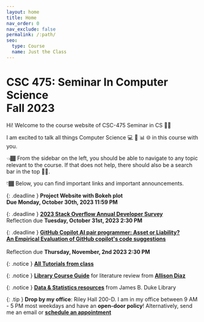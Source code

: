 ```yaml
---
layout: home
title: Home
nav_order: 0
nav_exclude: false
permalink: /:path/
seo:
  type: Course
  name: Just the Class
---
```


<h1>CSC 475: Seminar In Computer Science<br/>Fall 2023</h1>

Hi! Welcome to the course website of CSC-475 Seminar in CS 👋🏾

I am excited to talk all things Computer Science 💻 🤖 📊 🌐  in this course with you. 

👈🏾 From the sidebar on the left, you should be able to navigate to any topic relevant to the course. If that does not help, there should also be a search bar in the top ☝🏾.

👇🏾 Below, you can find important links and important announcements.

<!-- ## Announcements -->

{: .deadline }
**Project Website with Bokeh plot** <br/>**Due Monday, October 30th, 2023 11:59 PM**


{: .deadline }
**[2023 Stack Overflow Annual Developer Survey](https://survey.stackoverflow.co/2023/)**
<br/>Reflection due **Tuesday, October 31st, 2023 2:30 PM**


{: .deadline }
**[GitHub Copilot AI pair programmer: Asset or Liability?](https://arxiv.org/pdf/2206.15331)**
<br/>
**[An Empirical Evaluation of GitHub copilot's code suggestions](https://dl.acm.org/doi/abs/10.1145/3524842.3528470)**<br/>
<br/>Reflection due **Thursday, November, 2nd 2023 2:30 PM**

{: .notice }
**[All Tutorials from class](http://fahadsultan.com/potpourri/)**

{: .notice }
**[Library Course Guide](https://libguides.furman.edu/c.php?g=1343703&p=9909151)**  for literature review from **[Allison Diaz](https://www.furman.edu/people/allison-diaz/)** 

{: .notice }
**[Data & Statistics resources](https://libguides.furman.edu/resources/statistics/home)** from James B. Duke Library


{: .tip }
**Drop by my office**: Riley Hall 200-D. I am in my office between 9 AM - 5 PM most weekdays and have an **open-door policy**! Alternatively, send me an email or **[schedule an appointment](https://calendly.com/ssultan-dpq/)**


